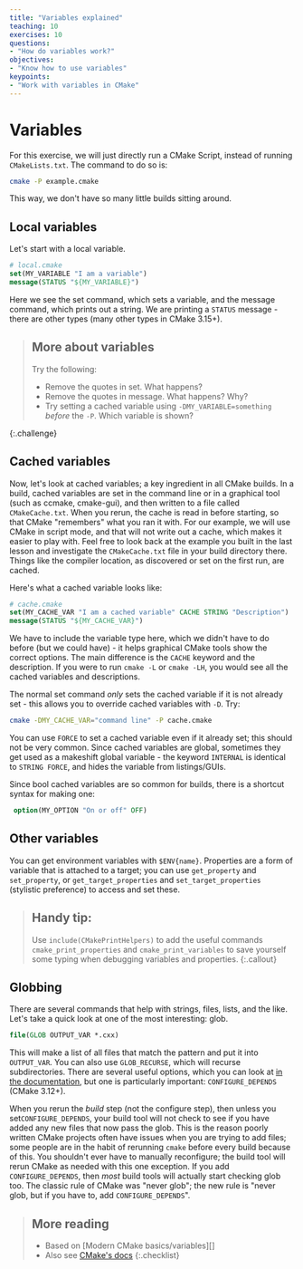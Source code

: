 ```yaml
---
title: "Variables explained"
teaching: 10
exercises: 10
questions:
- "How do variables work?"
objectives:
- "Know how to use variables"
keypoints:
- "Work with variables in CMake"
---
```



# Variables

For this exercise, we will just directly run a CMake Script, instead of running `CMakeLists.txt`. The command to do so is:

```bash
cmake -P example.cmake
```

This way, we don't have so many little builds sitting around. 

## Local variables

Let's start with a local variable.

```cmake
# local.cmake
set(MY_VARIABLE "I am a variable")
message(STATUS "${MY_VARIABLE}")
```

Here we see the set command, which sets a variable, and the message command, which prints out a string. We are printing a `STATUS` message - there are other types (many other types in CMake 3.15+).

> ## More about variables
> 
> Try the following:
> * Remove the quotes in set. What happens?
> * Remove the quotes in message. What happens? Why?
> * Try setting a cached variable using `-DMY_VARIABLE=something` *before* the `-P`. Which variable is shown?
> 
{:.challenge}


## Cached variables

Now, let's look at cached variables; a key ingredient in all CMake builds. In a build, cached variables are set in the command line or in a graphical tool (such as ccmake, cmake-gui), and then written to a file called `CMakeCache.txt`. When you rerun, the cache is read in before starting, so that CMake "remembers" what you ran it with. For our example, we will use CMake in script mode, and that will not write out a cache, which makes it easier to play with. Feel free to look back at the example you built in the last lesson and investigate the `CMakeCache.txt` file in your build directory there. Things like the compiler location, as discovered or set on the first run, are cached.


Here's what a cached variable looks like:

```cmake
# cache.cmake
set(MY_CACHE_VAR "I am a cached variable" CACHE STRING "Description")
message(STATUS "${MY_CACHE_VAR}")
```

We have to include the variable type here, which we didn't have to do before (but we could have) - it helps graphical CMake tools show the correct options. The main difference is the `CACHE` keyword and the description. If you were to run `cmake -L` or `cmake -LH`, you would see all the cached variables and descriptions.

The normal set command *only* sets the cached variable if it is not already set - this allows you to override cached variables with `-D`. Try:

```bash
cmake -DMY_CACHE_VAR="command line" -P cache.cmake
```

You can use `FORCE` to set a cached variable even if it already set; this should not be very common. Since cached variables are global, sometimes they get used as a makeshift global variable - the keyword `INTERNAL` is identical to `STRING FORCE`, and hides the variable from listings/GUIs.

Since bool cached variables are so common for builds, there is a shortcut syntax for making one:

```cmake
 option(MY_OPTION "On or off" OFF)
```

## Other variables

You can get environment variables with `$ENV{name}`. Properties are a form of variable that is attached to a target; you can use `get_property` and `set_property`, or `get_target_properties` and `set_target_properties` (stylistic preference) to access and set these.


> ## Handy tip:
> Use `include(CMakePrintHelpers)` to add the useful commands `cmake_print_properties` and `cmake_print_variables` to save yourself some typing when debugging variables and properties.
{:.callout}

## Globbing

There are several commands that help with strings, files, lists, and the like. Let's take a quick look at one of the most interesting: glob.

```cmake
file(GLOB OUTPUT_VAR *.cxx)
```

This will make a list of all files that match the pattern and put it into `OUTPUT_VAR`. You can also use `GLOB_RECURSE`, which will recurse subdirectories. There are several useful options, which you can look at [in the documentation](https://cmake.org/cmake/help/latest/command/file.html?highlight=glob#filesystem), but one is particularly important: `CONFIGURE_DEPENDS` (CMake 3.12+).

When you rerun the *build* step (not the configure step), then unless you set`CONFIGURE_DEPENDS`, your build tool will not check to see if you have added any new files that now pass the glob. This is the reason poorly written CMake projects often have issues when you are trying to add files; some people are in the habit of rerunning `cmake` before every build because of this. You shouldn't ever have to manually reconfigure; the build tool will rerun CMake as needed with this one exception. If you add `CONFIGURE_DEPENDS`, then *most* build tools will actually start checking glob too. The classic rule of CMake was "never glob"; the new rule is "never glob, but if you have to, add `CONFIGURE_DEPENDS`".

> ## More reading
> 
> * Based on [Modern CMake basics/variables][]
> * Also see [CMake's docs](https://cmake.org/cmake/help/latest/index.html)
{:.checklist}


[Modern CMake basics/variable]: https://cliutils.gitlab.io/modern-cmake/chapters/basics/variables.html